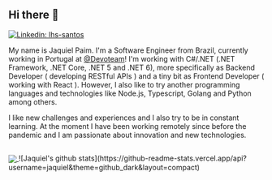 ## Hi there 👋

[![Linkedin: lhs-santos](https://img.shields.io/badge/-Jaquiel%20Paim-blue?style=flat-square&logo=Linkedin&logoColor=white&link=https://www.linkedin.com/in/jaquielpaim/)](https://www.linkedin.com/in/jaquielpaim)

My name is Jaquiel Paim. I'm a Software Engineer from Brazil, currently working in Portugal at [@Devoteam](https://github.com/Devoteam)! I'm working with C#/.NET (.NET Framework, .NET Core, .NET 5 and .NET 6), more specifically as Backend Developer ( developing RESTful APIs ) and a tiny bit as Frontend Developer ( working with React ). However, I also like to try another programming languages and technologies like Node.js, Typescript, Golang and Python among others.   

I like new challenges and experiences and I also try to be in constant learning. At the moment I have been working remotely since before the pandemic and I am passionate about innovation and new technologies.

##
<a href="">
  <img align="center" src="https://github-readme-stats-ruby-one.vercel.app/api?username=jaquiel&theme=github_dark&layout=compact" />
</a>
![Jaquiel's github stats](https://github-readme-stats.vercel.app/api?username=jaquiel&theme=github_dark&layout=compact)
